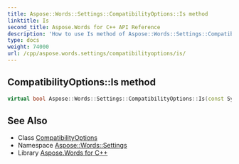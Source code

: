 ```yaml
---
title: Aspose::Words::Settings::CompatibilityOptions::Is method
linktitle: Is
second_title: Aspose.Words for C++ API Reference
description: 'How to use Is method of Aspose::Words::Settings::CompatibilityOptions class in C++.'
type: docs
weight: 74000
url: /cpp/aspose.words.settings/compatibilityoptions/is/
---
```

## CompatibilityOptions::Is method




```cpp
virtual bool Aspose::Words::Settings::CompatibilityOptions::Is(const System::TypeInfo &target) const override
```

## See Also

* Class [CompatibilityOptions](../)
* Namespace [Aspose::Words::Settings](../../)
* Library [Aspose.Words for C++](../../../)
